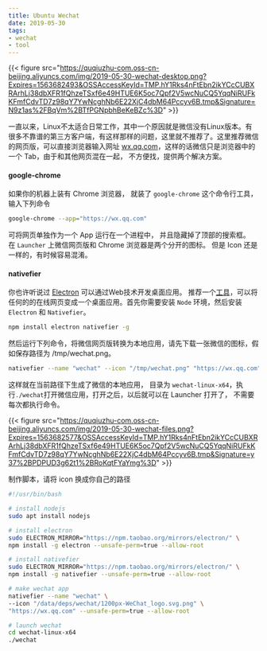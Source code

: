 ```yaml
---
title: Ubuntu Wechat
date: 2019-05-30 
tags: 
- wechat
- tool
---
```


{{< figure src="https://quqiuzhu-com.oss-cn-beijing.aliyuncs.com/img/2019-05-30-wechat-desktop.png?Expires=1563682493&OSSAccessKeyId=TMP.hY1Rks4nFtEbn2ikYCcCUBXRArhLj38dbXFR1fQhzeTSxf6e49HTUE6K5oc7Qpf2V5wcNuCQ5YqqNiRUFkKFmfCdvTD7z98qY7YwNcghNb6E22XjC4dbM64Pccyv6B.tmp&Signature=N9z1as%2FBqVm%2BTfPGNpbhBeKeBZc%3D" >}}

一直以来，Linux不太适合日常工作，其中一个原因就是微信没有Linux版本。有很多不靠谱的第三方客户端，有这样那样的问题，这里就不推荐了。这里推荐微信的网页版，可以直接浏览器输入网址 [wx.qq.com][wechat]，这样的话微信只是浏览器中的一个 Tab，由于和其他网页混在一起， 不方便找，提供两个解决方案。

#### google-chrome
如果你的机器上装有 Chrome 浏览器， 就装了 `google-chrome` 这个命令行工具，输入下列命令

```bash
google-chrome --app="https://wx.qq.com"
```

可将网页单独作为一个 App 运行在一个进程中， 并且隐藏掉了顶部的搜索框。 在 `Launcher` 上微信网页版和 Chrome 浏览器是两个分开的图标。 但是 Icon 还是一样的，有时候容易混淆。

#### nativefier
你也许听说过 [Electron][electron] 可以通过Web技术开发桌面应用。 推荐一个[工具][nativefier]，可以将任何的的在线网页变成一个桌面应用。首先你需要安装 `Node` 环境，然后安装 `Electron` 和 `Nativefier`。

```bash
npm install electron nativefier -g
```

然后运行下列命令，将微信网页版转换为本地应用，请先下载一张微信的图标，假如保存路径为 /tmp/wechat.png。

```bash
nativefier --name "wechat" --icon "/tmp/wechat.png" "https://wx.qq.com"
```

这样就在当前路径下生成了微信的本地应用， 目录为 `wechat-linux-x64`，执行`./wechat`打开微信应用，打开之后，以后就可以在 Launcher 打开了， 不需要每次都执行命令。

{{< figure src="https://quqiuzhu-com.oss-cn-beijing.aliyuncs.com/img/2019-05-30-wechat-files.png?Expires=1563682577&OSSAccessKeyId=TMP.hY1Rks4nFtEbn2ikYCcCUBXRArhLj38dbXFR1fQhzeTSxf6e49HTUE6K5oc7Qpf2V5wcNuCQ5YqqNiRUFkKFmfCdvTD7z98qY7YwNcghNb6E22XjC4dbM64Pccyv6B.tmp&Signature=y37%2BPDPUD3g62t1%2BRoKqtFYaYmg%3D" >}}


制作脚本，请将 icon 换成你自己的路径

```bash
#!/usr/bin/bash

# install nodejs
sudo apt install nodejs

# install electron
sudo ELECTRON_MIRROR="https://npm.taobao.org/mirrors/electron/" \
npm install -g electron --unsafe-perm=true --allow-root

# install nativefier
sudo ELECTRON_MIRROR="https://npm.taobao.org/mirrors/electron/" \
npm install -g nativefier --unsafe-perm=true --allow-root

# make wechat app
nativefier --name "wechat" \
--icon "/data/deps/wechat/1200px-WeChat_logo.svg.png" \
"https://wx.qq.com" --unsafe-perm=true --allow-root

# launch wechat
cd wechat-linux-x64
./wechat
```

[wechat]: https://wx.qq.com
[nativefier]: https://github.com/jiahaog/nativefier
[electron]: https://github.com/electron/electron